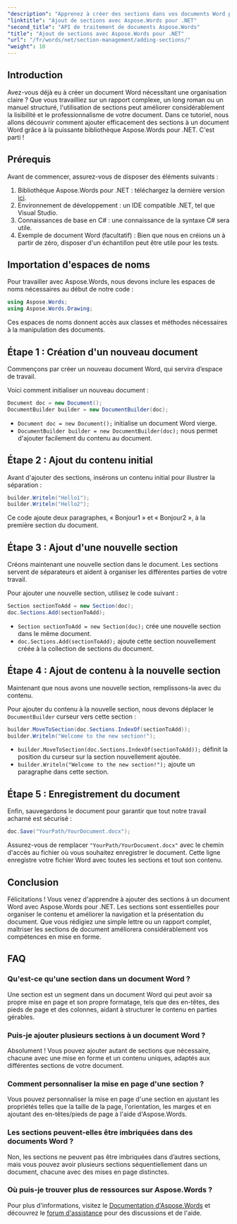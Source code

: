 ```yaml
---
"description": "Apprenez à créer des sections dans vos documents Word pour améliorer leur lisibilité et leur professionnalisme. Ce guide couvre toutes les étapes, de l'initialisation d'un document à l'enregistrement de votre travail."
"linktitle": "Ajout de sections avec Aspose.Words pour .NET"
"second_title": "API de traitement de documents Aspose.Words"
"title": "Ajout de sections avec Aspose.Words pour .NET"
"url": "/fr/words/net/section-management/adding-sections/"
"weight": 10
---
```


## Introduction

Avez-vous déjà eu à créer un document Word nécessitant une organisation claire ? Que vous travailliez sur un rapport complexe, un long roman ou un manuel structuré, l'utilisation de sections peut améliorer considérablement la lisibilité et le professionnalisme de votre document. Dans ce tutoriel, nous allons découvrir comment ajouter efficacement des sections à un document Word grâce à la puissante bibliothèque Aspose.Words pour .NET. C'est parti !

## Prérequis

Avant de commencer, assurez-vous de disposer des éléments suivants :

1. Bibliothèque Aspose.Words pour .NET : téléchargez la dernière version [ici](https://releases.aspose.com/words/net/).
2. Environnement de développement : un IDE compatible .NET, tel que Visual Studio.
3. Connaissances de base en C# : une connaissance de la syntaxe C# sera utile.
4. Exemple de document Word (facultatif) : Bien que nous en créions un à partir de zéro, disposer d'un échantillon peut être utile pour les tests.

## Importation d'espaces de noms

Pour travailler avec Aspose.Words, nous devons inclure les espaces de noms nécessaires au début de notre code :

```csharp
using Aspose.Words;
using Aspose.Words.Drawing;
```

Ces espaces de noms donnent accès aux classes et méthodes nécessaires à la manipulation des documents.

## Étape 1 : Création d'un nouveau document

Commençons par créer un nouveau document Word, qui servira d’espace de travail.

Voici comment initialiser un nouveau document :

```csharp
Document doc = new Document();
DocumentBuilder builder = new DocumentBuilder(doc);
```

- `Document doc = new Document();` initialise un document Word vierge.
- `DocumentBuilder builder = new DocumentBuilder(doc);` nous permet d'ajouter facilement du contenu au document.

## Étape 2 : Ajout du contenu initial

Avant d'ajouter des sections, insérons un contenu initial pour illustrer la séparation :

```csharp
builder.Writeln("Hello1");
builder.Writeln("Hello2");
```

Ce code ajoute deux paragraphes, « Bonjour1 » et « Bonjour2 », à la première section du document.

## Étape 3 : Ajout d'une nouvelle section

Créons maintenant une nouvelle section dans le document. Les sections servent de séparateurs et aident à organiser les différentes parties de votre travail.

Pour ajouter une nouvelle section, utilisez le code suivant :

```csharp
Section sectionToAdd = new Section(doc);
doc.Sections.Add(sectionToAdd);
```

- `Section sectionToAdd = new Section(doc);` crée une nouvelle section dans le même document.
- `doc.Sections.Add(sectionToAdd);` ajoute cette section nouvellement créée à la collection de sections du document.

## Étape 4 : Ajout de contenu à la nouvelle section

Maintenant que nous avons une nouvelle section, remplissons-la avec du contenu. 

Pour ajouter du contenu à la nouvelle section, nous devons déplacer le `DocumentBuilder` curseur vers cette section :

```csharp
builder.MoveToSection(doc.Sections.IndexOf(sectionToAdd));
builder.Writeln("Welcome to the new section!");
```

- `builder.MoveToSection(doc.Sections.IndexOf(sectionToAdd));` définit la position du curseur sur la section nouvellement ajoutée.
- `builder.Writeln("Welcome to the new section!");` ajoute un paragraphe dans cette section.

## Étape 5 : Enregistrement du document

Enfin, sauvegardons le document pour garantir que tout notre travail acharné est sécurisé :

```csharp
doc.Save("YourPath/YourDocument.docx");
```

Assurez-vous de remplacer `"YourPath/YourDocument.docx"` avec le chemin d'accès au fichier où vous souhaitez enregistrer le document. Cette ligne enregistre votre fichier Word avec toutes les sections et tout son contenu.

## Conclusion

Félicitations ! Vous venez d'apprendre à ajouter des sections à un document Word avec Aspose.Words pour .NET. Les sections sont essentielles pour organiser le contenu et améliorer la navigation et la présentation du document. Que vous rédigiez une simple lettre ou un rapport complet, maîtriser les sections de document améliorera considérablement vos compétences en mise en forme. 

## FAQ

### Qu'est-ce qu'une section dans un document Word ?

Une section est un segment dans un document Word qui peut avoir sa propre mise en page et son propre formatage, tels que des en-têtes, des pieds de page et des colonnes, aidant à structurer le contenu en parties gérables.

### Puis-je ajouter plusieurs sections à un document Word ?

Absolument ! Vous pouvez ajouter autant de sections que nécessaire, chacune avec une mise en forme et un contenu uniques, adaptés aux différentes sections de votre document.

### Comment personnaliser la mise en page d'une section ?

Vous pouvez personnaliser la mise en page d'une section en ajustant les propriétés telles que la taille de la page, l'orientation, les marges et en ajoutant des en-têtes/pieds de page à l'aide d'Aspose.Words.

### Les sections peuvent-elles être imbriquées dans des documents Word ?

Non, les sections ne peuvent pas être imbriquées dans d’autres sections, mais vous pouvez avoir plusieurs sections séquentiellement dans un document, chacune avec des mises en page distinctes.

### Où puis-je trouver plus de ressources sur Aspose.Words ?

Pour plus d'informations, visitez le [Documentation d'Aspose.Words](https://reference.aspose.com/words/net/) et découvrez le [forum d'assistance](https://forum.aspose.com/c/words/8) pour des discussions et de l'aide.